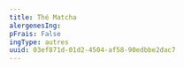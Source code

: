 ```yaml
---
title: Thé Matcha
alergenesIng:
pFrais: False
ingType: autres
uuid: 03ef871d-01d2-4504-af58-90edbbe2dac7
---
```


